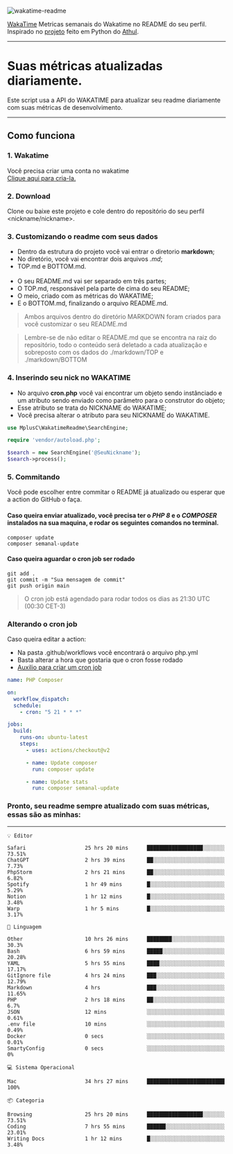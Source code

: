 ![wakatime-readme](https://socialify.git.ci/bymatheus/wakatime-readme/image?description=1&descriptionEditable=M%C3%A9tricas%20semanais%20do%20Wakatime%20no%20seu%20README%20de%20perfil.&font=KoHo&forks=1&language=1&owner=1&pattern=Signal&stargazers=1&theme=Dark)

[WakaTime](https://wakatime.com) Metricas semanais do Wakatime no README do seu perfil. <br>
Inspirado no [projeto](https://github.com/athul/waka-readme) feito em Python do [Athul](https://github.com/athul).
___

# Suas métricas atualizadas diariamente.
Este script usa a API do WAKATIME para atualizar seu readme diariamente com suas métricas de desenvolvimento.

___

## Como funciona

### 1. Wakatime
Você precisa criar uma conta no wakatime <br>
[Clique aqui para cria-la.](https://wakatime.com) 

### 2. Download
Clone ou baixe este projeto e cole dentro do repositório do seu perfil <nickname/nickname>.

### 3. Customizando o readme com seus dados
- Dentro da estrutura do projeto você vai entrar o diretorio **markdown**;  
- No diretório, você vai encontrar dois arquivos *.md*;
- TOP.md e BOTTOM.md.
<br><br>
- O seu README.md vai ser separado em três partes; 
- O TOP.md, responsável pela parte de cima do seu README;
- O meio, criado com as métricas do WAKATIME;
- E o BOTTOM.md, finalizando o arquivo README.md.<br>

> Ambos arquivos dentro do diretório MARKDOWN foram criados para você customizar o seu README.md

> Lembre-se de não editar o README.md que se encontra na raiz do repositório, todo o conteúdo será deletado a cada atualização e sobreposto com os dados do ./markdown/TOP e ./markdown/BOTTOM

### 4. Inserindo seu nick no WAKATIME
- No arquivo **cron.php** você vai encontrar um objeto sendo instânciado e um atributo sendo enviado como parâmetro para o construtor do objeto;
- Esse atributo se trata do NICKNAME do WAKATIME;
- Você precisa alterar o atributo para seu NICKNAME do WAKATIME.

```php
use MplusC\WakatimeReadme\SearchEngine;

require 'vendor/autoload.php';

$search = new SearchEngine('@SeuNickname');
$search->process();
```

### 5. Commitando
Você pode escolher entre commitar o README já atualizado ou esperar que a action do GitHub o faça. <br>

#### Caso queira enviar atualizado, você precisa ter o *PHP 8* e o *COMPOSER* instalados na sua maquina, e rodar os seguintes comandos no terminal.
```composer
composer update
composer semanal-update 
```

#### Caso queira aguardar o cron job ser rodado 
```git 
git add .
git commit -m "Sua mensagem de commit"
git push origin main
```

>O cron job está agendado para rodar todos os dias as 21:30 UTC (00:30 CET-3) 

### Alterando o cron job
Caso queira editar a action:

- Na pasta .github/workflows você encontrará o arquivo php.yml
- Basta alterar a hora que gostaria que o cron fosse rodado
- [Auxilio para criar um cron job](https://crontab.guru)

```yml
name: PHP Composer

on:
  workflow_dispatch:
  schedule:
    - cron: "5 21 * * *"

jobs:
  build:
    runs-on: ubuntu-latest
    steps:
      - uses: actions/checkout@v2

      - name: Update composer
        run: composer update

      - name: Update stats
        run: composer semanal-update
```

### Pronto, seu readme sempre atualizado com suas métricas, essas são as minhas:

___
```text
💡 Editor

Safari                   25 hrs 20 mins      ██████████████████░░░░░░░     73.51%
ChatGPT                  2 hrs 39 mins       ██░░░░░░░░░░░░░░░░░░░░░░░      7.73%
PhpStorm                 2 hrs 21 mins       ██░░░░░░░░░░░░░░░░░░░░░░░      6.82%
Spotify                  1 hr 49 mins        █░░░░░░░░░░░░░░░░░░░░░░░░      5.29%
Notion                   1 hr 12 mins        █░░░░░░░░░░░░░░░░░░░░░░░░      3.48%
Warp                     1 hr 5 mins         █░░░░░░░░░░░░░░░░░░░░░░░░      3.17%
```
```text
💬 Linguagem

Other                    10 hrs 26 mins      ████████░░░░░░░░░░░░░░░░░      30.3%
Bash                     6 hrs 59 mins       █████░░░░░░░░░░░░░░░░░░░░     20.28%
YAML                     5 hrs 55 mins       ████░░░░░░░░░░░░░░░░░░░░░     17.17%
GitIgnore file           4 hrs 24 mins       ███░░░░░░░░░░░░░░░░░░░░░░     12.79%
Markdown                 4 hrs               ███░░░░░░░░░░░░░░░░░░░░░░     11.65%
PHP                      2 hrs 18 mins       ██░░░░░░░░░░░░░░░░░░░░░░░       6.7%
JSON                     12 mins             ░░░░░░░░░░░░░░░░░░░░░░░░░      0.61%
.env file                10 mins             ░░░░░░░░░░░░░░░░░░░░░░░░░      0.49%
Docker                   0 secs              ░░░░░░░░░░░░░░░░░░░░░░░░░      0.01%
SmartyConfig             0 secs              ░░░░░░░░░░░░░░░░░░░░░░░░░         0%
```
```text
💻 Sistema Operacional

Mac                      34 hrs 27 mins      █████████████████████████       100%
```
```text
📦 Categoria

Browsing                 25 hrs 20 mins      ██████████████████░░░░░░░     73.51%
Coding                   7 hrs 55 mins       ██████░░░░░░░░░░░░░░░░░░░     23.01%
Writing Docs             1 hr 12 mins        █░░░░░░░░░░░░░░░░░░░░░░░░      3.48%
```
